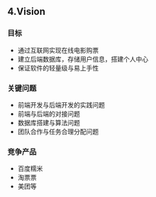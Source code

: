 ## 4.Vision
### 目标
- 通过互联网实现在线电影购票
- 建立后端数据库，存储用户信息，搭建个人中心
- 保证软件的轻量级与易上手性

### 关键问题
- 前端开发与后端开发的实践问题
- 前端与后端的对接问题
- 数据库搭建与算法问题
- 团队合作与任务合理分配问题

### 竞争产品
- 百度糯米
- 淘票票
- 美团等
